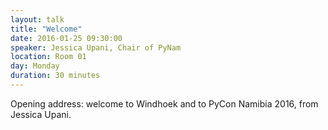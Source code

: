 ```yaml
---
layout: talk
title: "Welcome"
date: 2016-01-25 09:30:00
speaker: Jessica Upani, Chair of PyNam
location: Room 01
day: Monday
duration: 30 minutes
---
```


Opening address: welcome to Windhoek and to PyCon Namibia 2016, from Jessica Upani.